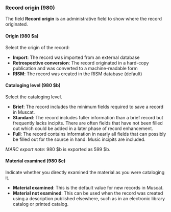 ### Record origin (980)

The field **Record origin** is an administrative field to show where the record originated.  

#### Origin (980 $a)

Select the origin of the record:

- **Import**: The record was imported from an external database
- **Retrospective conversion**: The record originated in a hard-copy publication and was converted to a
  machine-readable form
- **RISM**: The record was created in the RISM database (default)

#### Cataloging level (980 $b)

Select the cataloging level.

- **Brief**: The record includes the minimum fields required to save a record in Muscat.   
- **Standard**: The record includes fuller information than a brief record but frequently lacks incipits. There are often fields that have not been filled out which could be added in a later phase of record enhancement.    
- **Full**: The record contains information in nearly all fields that can possibly be filled out for the source in hand. Music incipits are included.  

_MARC export note_: 980 $b is exported as 599 $b.  

#### Material examined (980 $c)

Indicate whether you directly examined the material as you were cataloging it.

- **Material examined**: This is the default value for new records in Muscat.
- **Material not examined**: This can be used when the record was created using a description published elsewhere, such as in an electronic library catalog or printed catalog.
